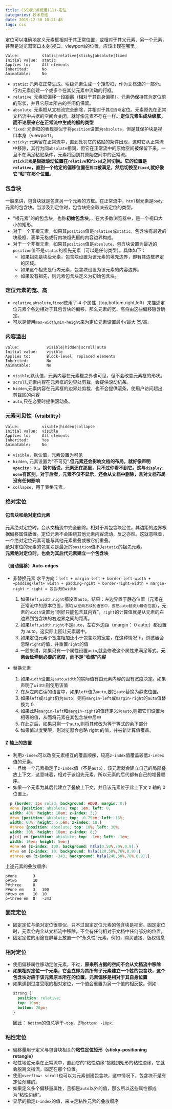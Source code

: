 ```yaml
---
title: CSS知识点梳理(11)-定位
categories: 技术总结
date: 2019-12-30 10:21:48
tags: css
---
```


定位可以准确地定义元素框相对于其正常位置，或相对于其父元素、另一个元素，甚至是浏览器窗口本身(视口，viewport)的位置，应该出现在哪里。

```
Value:          static|relative|sticky|absolute|fixed
Initial value:  static
Applies to:     All elements
Inherited:      No
Animatable:     No
```

- `static`: 元素框正常生成。块级元素生成一个矩形框，作为文档流的一部分。行内元素创建一个或多个在其父元素中流动的行框。
- `relative`: 元素框偏移一段距离（相对于其自身偏移）。元素仍保持其为定位前的形状，并且它原本所占的空间仍保留。
- `absolute`: 元素框从文档流完全删除，并相对于其`包含块`定位。元素原先在正常文档流中占据的空间会关闭，就好像元素不存在一样。**定位元素生成块级框，而不论原来它在正常流中生成的框的类型**
- `fixed`: 元素框的表现类似于将`position`设置为`absolute`，但是其保护块是视口本身（viewport）。
- `sticky`: 元素留在正常流中，直到处罚它的粘贴的条件出现，这时它从正常流中移除，其行为同`absolate`相同，但它在正常流中的原始空间被保留下来。一旦不在满足粘贴条件，元素将回到其原始空间中的正常流。  
  **`stick元素`是根据滚动位置在`relative`和`fixed`之间切换。它的位置是`relative`，直到一个给定的偏移位置在`视口`被满足，然后切换至`fixed`,就好像它“粘”在那个位置。**

### 包含块

一般来讲，包含块就是包含另一个元素的方框。在正常流中，`html`根元素是`body`元素的包含块。当涉及到定位时，包含块完全取决去定位的类型。

- “根元素”的的包含块，也称**初始包含块，**，在大多数浏览器中，是一个视口大小的矩形。
- 对于一个非根元素，如果其`position`值是`relative`或`static`，包含块有最近的块级框、表单元格或行内块祖先框的内容边界构成。
- 对于一个非根元素，如果其`position`值是`absolute`，包含块设置为最近的`position`值不是`static`的祖先元素（可以是任何类型）。具体如下：
  - 如果祖先是块级元素，包含块设置为该元素的填充边界，即有其边框界定的区域。
  - 如果这个祖先是行内元素，包含块设置为该元素的内容边界。
  - 如果没有祖先，则元素包含块定义为初始包含块。

### 定位元素的宽、高

- `relative`,`absolute`,`fixed`使用了 4 个属性（top,bottom,right,left）来描述定位元素个各边相对于其包含块的偏移，那么元素的宽、高将由这些偏移隐含确定。
- 可以是使用`max-width`,`min-height`来为定位元素设置最小/最大 宽/高。

### 内容溢出

```
Value:            visible|hidden|scroll|auto
Initial value:    visible
Applies to:       Block-level, replaced elements
Inherited:        No
Animatable:       No
```

- `visible`,默认值，元素内容在元素框之外也可见，但不会改变元素框的形状。
- `scroll`,元素内容在元素框的边界处剪裁，会提供滚动机条。
- `hidden`,元素内容在元素框的边界处剪裁，也不会提供滚条，使用户访问超出剪裁区的内容
- `auto`,只在必要时提供滚动条。

### 元素可见性（visibility）

```
Value:          visible|hidden|collapse
Initial value:  visible
Applies to:     All elements
Inherited:      Yes
Animatable:     No
```

- `visible`，默认值，元素设置为可见
- `hidden`, 元素设置为“不可见”.**但元素还会影响文档的布局，就好像声明`opacity: 0;`。换句话说，元素还在那里，只不过你看不到它。这与`display: none`有区别，对于后者，元素不仅不显示，还会从文档中删除，且对文档布局没有任何影响**
- `collapse`，用于表格元素。

### 绝对定位

#### 包含块和绝对定位元素

元素绝对定位时，会从文档流中完全删除。相对于其包含块定位，其边距的边界根据偏移属性放置。定位元素不会围绕其他元素内容流动，反之亦然。这就意味着，一个绝对定位元素可能与其他元素重叠或被它们重叠。  
绝对定位的元素的包含块是最近的`position`值不为`static`的祖先元素。  
**元素绝对定位时，也会为其后代元素建立一个包含块**

#### （自动偏移）Auto-edges

- 非替换元素
  水平方向：`left + margin-left + border-left-width + +padding-left+ width + padding-rgiht + border-right-width + margin-right + right = 包含块的width`

  1. 如果`left`,`width`,`right`都设置`auto`。结果：左边界置于静态位置（元素在正常流中的原本位置，即`在从左向右读的语言中，要把auto替换为静态位置`），元素的`width`设置为“刚好只能包含其内容”，`right`的计算值就是从元素的右边界到包含块的右边界之间的距离。
  2. 如果`left`,`width`,`right`不是`auto`，左右外边距（margin： 0 auto;）都设置为 auto。这实际上回让元素居中。
  3. 如果定位元素个宽度相加还小于包含块的宽度，在这种情况下，浏览器会忽略`right`的值，并重置`right`的值
  4. 一般来讲，如果只有一个属性设置`auto`,就会修改这个属性来满足等式。**元素会延伸到必要的宽度，而不是“收缩”内容**

- 替换元素
  1. 如果`width`设置为`auto`,`width`的实际值有由元素内容的固有宽度决定。如果声明了`width`则使用该值
  2. 在从左向右读的语言中，如果`left`值为`auto`,要把`auto`替换为静态位置。
  3. 如果`left`或`right`仍为`auto`，则将`margin-left`或`margin-right`的`auto`值替换为 0.
  4. 如果此时`margin-left`和`margin-right`的值还定义为`auto`,则把它们设置为相等的值，从而将元素在其包含块中居中
  5. 在此之后，如果只剩一个`auto`,则将其修改为等于等式的余下部分
  6. 如果值过度受限，则浏览器会忽略 right 的值，并被新计算值覆盖。

#### Z 轴上的放置

- 利用`z-index`可以改变元素相互的覆盖顺序，较高`z-index`值覆盖较低`z-index`值的元素。
- 一旦给一个元素指定了`z-index`值（不是`auto`），该元素就会建立自己的局部叠放上下文，这意味着，相对于该祖先元素，所以元素的后代都有自己的堆叠顺序。
- 如果一个元素为其后代建立了叠放上下文，并且该元素位于此上下文 z 轴的 0 位置上。

```CSS
  p {border: 1px solid; background: #DDD; margin: 0;}
  #one {position: absolute; top: 1em; left: 0;
  width: 40%; height: 10em; z-index: 3;}
  #two {position: absolute; top: -0.75em; left: 15%;
  width: 60%; height: 5.5em; z-index: 10;}
  #three {position: absolute; top: 10%; left: 30%;
  width: 30%; height: 10em; z-index: 8;}
  p[id] em {position: absolute; top: -1em; left: -1em;
  width: 10em; height: 5em;}
  #one em {z-index: 100; background: hsla(0,50%,70%,0.9);}
  #two em {z-index: 10; background: hsla(120,50%,70%,0.9);}
  #three em {z-index: -343; background: hsla(240,50%,70%,0.9);}
```

上述元素的叠放顺序:

```
p#one       3
p#two       10
P#three     8
P#one em    3   100
p#two em    10  10
p+three em  8   -343
```

### 固定定位

- 固定定位与绝对定位很类似，只不过固定定位元素的包含块是视窗。固定定位时，元素会完全从文档流中移除，不会有任何相对于文档中任何部分的位置。
- 固定定位的用途在屏幕上放置一个“永久性”元素，例如，购买链接、版权信息

### 相对定位

- 使用偏移属性移动定位元素，不过，**原来所占据的空间不会从文档流中移除**
- **如果相对定位一个元素，它会立即为其所有子元素建立一个姓的包含块，这个包含块对应于该元素原本所在的位置，元素偏移是相对于其自身位置**
- 如果遇到过度受限的相对定位，一个值会重置为另一个值的相反数。例如:
  ```CSS
  strong {
    position: relative;
    top: 10px;
    bottom: 20px;
  }
  ```
  因此： `bottom`的值总等于`-top`，即`bottom: -10px;`

### 粘性定位

- 偏移量用于定义与包含块相关的**粘性定位矩形（sticky-positioning retangle）**
- 粘性地位元素在正常流中，直到它的“粘性边缘”接触到矩形的粘性边缘，它就会脱离文档流，固定在那个位置。
- 使用`overflow: scroll`也可以为元素创建包含块，这中情况下，包含块不是有定位创建的。
- 如果定义多个偏移量属性，且都是`auto`以外的值，那么所以这些属性都成为“粘性边缘”。
- 显示的指定`z-index`的值，来决定粘性元素的叠放顺序
